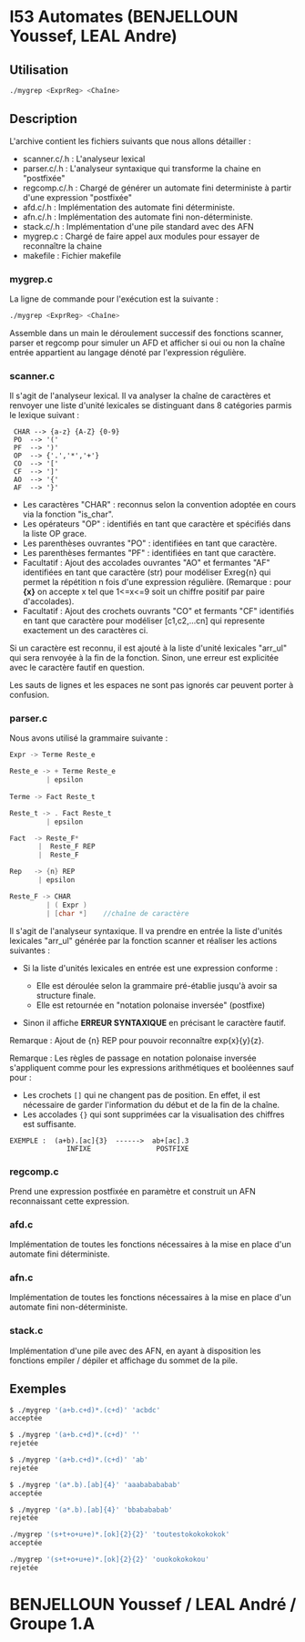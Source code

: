 # I53 Automates (BENJELLOUN Youssef, LEAL Andre)

## Utilisation
```bash
./mygrep <ExprReg> <Chaîne>
```
## Description 
L'archive contient les fichiers suivants que nous allons détailler :

- scanner.c/.h : L'analyseur lexical
- parser.c/.h  : L'analyseur syntaxique qui transforme la chaine en "postfixée"
- regcomp.c/.h : Chargé de générer un automate fini deterministe à partir d'une expression "postfixée"
- afd.c/.h     : Implémentation des automate fini déterministe.
- afn.c/.h     : Implémentation des automate fini non-déterministe.
- stack.c/.h   : Implémentation d'une pile standard avec des AFN
- mygrep.c     : Chargé de faire appel aux modules pour essayer de reconnaître la chaine
- makefile     : Fichier makefile

### **mygrep.c**

La ligne de commande pour l'exécution est la suivante :
```bash
./mygrep <ExprReg> <Chaîne>
```
Assemble dans un main le déroulement successif des fonctions scanner, parser et
regcomp pour simuler un AFD et afficher si oui ou non la chaîne entrée 
appartient au langage dénoté par l'expression régulière.

### **scanner.c**

Il s'agit de l'analyseur lexical. Il va analyser la chaîne de caractères et
renvoyer une liste d'unité lexicales se distinguant dans 8 catégories parmis le
lexique suivant :
```
 CHAR --> {a-z} {A-Z} {0-9}
 PO  --> '('
 PF  --> ')'
 OP  --> {'.','*','+'}
 CO  --> '['
 CF  --> ']'
 AO  --> '{'
 AF  --> '}'
 ```

- Les caractères "CHAR" : reconnus selon la convention adoptée en cours via la fonction "is_char".
- Les opérateurs "OP" : identifiés en tant que caractère et spécifiés dans la liste OP grace.
- Les parenthèses ouvrantes "PO" : identifiées en tant que caractère.
- Les parenthèses fermantes "PF" : identifiées en tant que caractère.
- Facultatif : Ajout des accolades ouvrantes "AO" et fermantes "AF" identifiées en tant que caractère (str) pour modéliser Exreg{n} qui permet la répétition n fois d'une expression régulière.
 (Remarque : pour **{x}** on accepte x tel que 1<=x<=9 soit un chiffre positif par paire d'accolades).
- Facultatif : Ajout des crochets ouvrants "CO" et fermants "CF" identifiés en tant que caractère pour modéliser [c1,c2,...cn] qui represente exactement un des caractères ci.


Si un caractère est reconnu, il est ajouté à la liste d'unité lexicales
"arr_ul" qui sera renvoyée à la fin de la fonction. Sinon, une erreur est explicitée avec le caractère fautif en question.

Les sauts de lignes et les espaces ne sont pas ignorés car peuvent porter à confusion.


### **parser.c**
Nous avons utilisé la grammaire suivante :

```c
Expr -> Terme Reste_e

Reste_e -> + Terme Reste_e
         | epsilon
       
Terme -> Fact Reste_t

Reste_t -> . Fact Reste_t
         | epsilon

Fact  -> Reste_F*
       |  Reste_F REP
       |  Reste_F

Rep   -> {n} REP
       | epsilon

Reste_F -> CHAR
         | ( Expr )
         | [char *]    //chaîne de caractère
```
       

Il s'agit de l'analyseur syntaxique. Il va prendre en entrée la liste d'unités
lexicales "arr_ul" générée par la fonction scanner et réaliser les actions
suivantes :
* Si la liste d'unités lexicales en entrée est une expression conforme :
    * Elle est déroulée selon la grammaire pré-établie jusqu'à avoir sa structure finale.
    * Elle est retournée en "notation polonaise inversée" (postfixe)

* Sinon il affiche **ERREUR SYNTAXIQUE** en précisant le caractère fautif. 

Remarque : Ajout de {n} REP pour pouvoir reconnaître exp{x}{y}{z}.

Remarque : Les règles de passage en notation polonaise inversée s'appliquent comme pour les expressions arithmétiques et booléennes sauf pour : 
* Les crochets `[]` qui ne changent pas de position. En effet, il est nécessaire de garder l'information du début et de la fin de la chaîne.
* Les accolades `{}` qui sont supprimées car la visualisation des chiffres est suffisante. 
```
EXEMPLE :  (a+b).[ac]{3}  ------>  ab+[ac].3
              INFIXE                POSTFIXE
```


### **regcomp.c**
Prend une expression postfixée en paramètre et construit un AFN reconnaissant 
cette expression. 
### **afd.c**
Implémentation de toutes les fonctions nécessaires à la mise en place d'un automate fini déterministe. 


### **afn.c**
Implémentation de toutes les fonctions nécessaires à la mise en place d'un automate fini non-déterministe. 


### **stack.c**
Implémentation d'une pile avec des AFN, en ayant à disposition les fonctions empiler / dépiler et affichage du sommet de la pile.

## Exemples
```bash
$ ./mygrep '(a+b.c+d)*.(c+d)' 'acbdc'
acceptée 
```

```bash
$ ./mygrep '(a+b.c+d)*.(c+d)' ''
rejetée
```

```bash
$ ./mygrep '(a+b.c+d)*.(c+d)' 'ab'
rejetée
```

```bash
$ ./mygrep '(a*.b).[ab]{4}' 'aaababababab'
acceptée  
```

```bash
$ ./mygrep '(a*.b).[ab]{4}' 'bbabababab' 
rejetée
```
```bash
./mygrep '(s+t+o+u+e)*.[ok]{2}{2}' 'toutestokokokokok'
acceptée
```
```bash
./mygrep '(s+t+o+u+e)*.[ok]{2}{2}' 'ouokokokokou'
rejetée
```
# BENJELLOUN Youssef / LEAL André / Groupe 1.A
